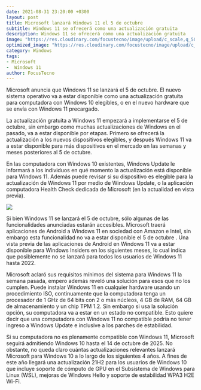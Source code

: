 ```yaml
---
date: 2021-08-31 23:20:00 +0300
layout: post
title: Microsoft lanzará Windows 11 el 5 de octubre
subtitle: Windows 11 se ofrecerá como una actualización gratuita
description: Windows 11 se ofrecerá como una actualización gratuita
image: "https://res.cloudinary.com/focustecno/image/upload/c_scale,q_50,w_1169/v1630441838/microsoft-lanzara-windows-11-el-5-de-octubre-focustecno-com.jpg"
optimized_image: "https://res.cloudinary.com/focustecno/image/upload/c_scale,q_50,w_427/v1630441838/microsoft-lanzara-windows-11-el-5-de-octubre-focustecno-com.jpg"
category: Windows
tags:
- Microsoft
-  Windows 11
author: FocusTecno
---
```

Microsoft anuncia que Windows 11 se lanzará el 5 de octubre. El nuevo sistema operativo va a estar disponible como una actualización gratuita para computadora con Windows 10 elegibles, o en el nuevo hardware que se envía con Windows 11 precargado.

La actualización gratuita a Windows 11 empezará a implementarse el 5 de octubre, sin embargo como muchas actualizaciones de Windows en el pasado, va a estar disponible por etapas. Primero se ofrecerá la actualización a los nuevos dispositivos elegibles, y después Windows 11 va a estar disponible para más dispositivos en el mercado en las semanas y meses posteriores al 5 de octubre.

En las computadora con Windows 10 existentes, Windows Update le informará a los individuos en qué momento la actualización está disponible para Windows 11. Además puede revisar si su dispositivo es elegible para la actualización de Windows 11 por medio de Windows Update, o la aplicación computadora Health Check dedicada de Microsoft (en la actualidad en vista previa).

![](https://res.cloudinary.com/focustecno/image/upload/c_scale,w_782/v1630442105/microsoft-lanzara-windows-11-el-5-de-octubre-focustecno-com-1.webp)

Si bien Windows 11 se lanzará el 5 de octubre, sólo algunas de las funcionalidades anunciadas estarán accesibles. Microsoft traerá aplicaciones de Android a Windows 11 en sociedad con Amazon e Intel, sin embargo esta funcionalidad no va a estar disponible el 5 de octubre . Una vista previa de las aplicaciones de Android en Windows 11 va a estar disponible para Windows Insiders en los siguientes meses, lo cual indica que posiblemente no se lanzará para todos los usuarios de Windows 11 hasta 2022.

Microsoft aclaró sus requisitos mínimos del sistema para Windows 11 la semana pasada, empero además reveló una solución para esos que no los cumplen. Puede instalar Windows 11 en cualquier hardware usando un procedimiento ISO, continuamente que la computadora tenga un procesador de 1 GHz de 64 bits con 2 o más núcleos, 4 GB de RAM, 64 GB de almacenamiento y un chip TPM 1.2. Sin embargo si usa la solución opción, su computadora va a estar en un estado no compatible. Esto quiere decir que una computadora con Windows 11 no compatible podría no tener ingreso a Windows Update e inclusive a los parches de estabilidad.

Si su computadora no es plenamente compatible con Windows 11, Microsoft seguirá admitiendo Windows 10 hasta el 14 de octubre de 2025. No obstante, no queda claro cuántas actualizaciones relevantes lanzará Microsoft para Windows 10 a lo largo de los siguientes 4 años. A fines de este año llegará una actualización 21H2 para los usuarios de Windows 10 que incluye soporte de cómputo de GPU en el Subsistema de Windows para Linux (WSL), mejoras de Windows Hello y soporte de estabilidad WPA3 H2E Wi-Fi. 
